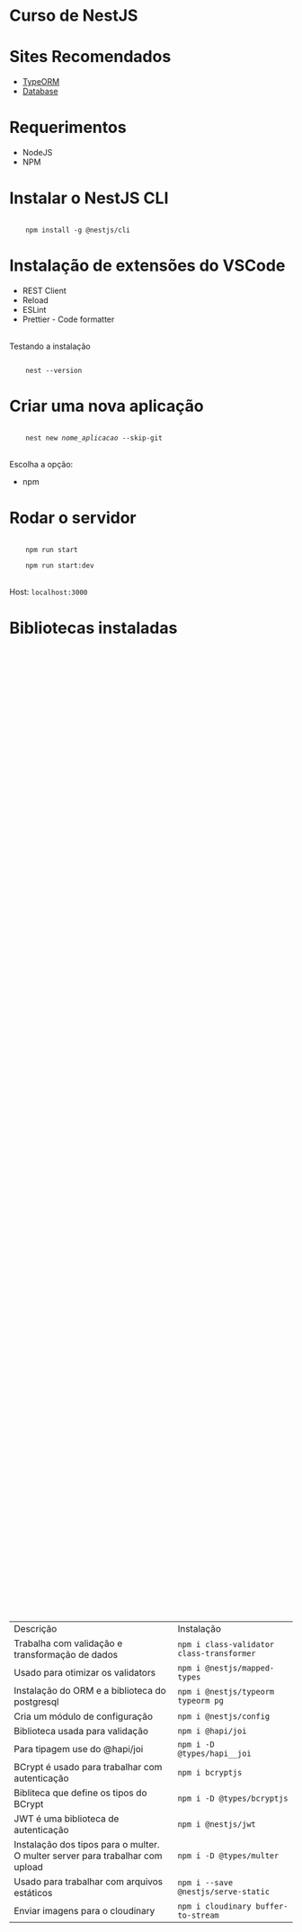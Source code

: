# Curso de NestJS

<h1>Sites Recomendados</h1>

<ul>
    <li><a href="https://typeorm.io/" target="blank">TypeORM</a></li>
    <li><a href="https://docs.nestjs.com/techniques/database" target="blank">Database</a></li>
</ul>

<h1>Requerimentos</h1>

<ul>
    <li>NodeJS</li>
    <li>NPM</li>
</ul>

<h1>Instalar o NestJS CLI
</h1>

<code>
    npm install -g @nestjs/cli
</code>

<h1>Instalação de extensões do VSCode</h1>

<ul>
    <li>REST Client</li>
    <li>Reload</li>
	<li>ESLint</li>
	<li>Prettier - Code formatter</li>
</ul>

<br/>Testando a instalação

<code>
    nest --version
</code>

<h1>Criar uma nova aplicação</h1>

<code>
    nest new <i>nome_aplicacao</i> --skip-git
</code>

<br/>Escolha a opção:
<ul>
    <li>npm</li>
</ul>

<h1>Rodar o servidor</h1>

<code>
    npm run start
</code>

<code>
    npm run start:dev
</code>

<br/>Host: <code>localhost:3000</code>

<h1>Bibliotecas instaladas</h1>

<div style="display: flex; justify-content: center; align-items: center; height: 100vh;">
	<table>
		<tr>
			<td>Descrição</td>
			<td>Instalação</td>
		</tr>
		<tr>
			<td>Trabalha com validação e transformação de dados</td>
			<td><code>npm i class-validator class-transformer</code></td>
		</tr>
		<tr>
			<td>Usado para otimizar os validators</td>
			<td><code>npm i @nestjs/mapped-types</code></td>
		</tr>
		<tr>
			<td>Instalação do ORM e a biblioteca do postgresql</td>
			<td><code>npm i @nestjs/typeorm typeorm pg</code></td>
		</tr>
		<tr>
			<td>Cria um módulo de configuração</td>
			<td><code>npm i @nestjs/config</code></td>
		</tr>
		<tr>
			<td>Biblioteca usada para validação</td>
			<td><code>npm i @hapi/joi</code></td>
		</tr>
		<tr>
			<td>Para tipagem use do @hapi/joi</td>
			<td><code>npm i -D @types/hapi__joi</code></td>
		</tr>
		<tr>
			<td>BCrypt é usado para trabalhar com autenticação</td>
			<td><code>npm i bcryptjs</code></td>
		</tr>
		<tr>
			<td>Bibliteca que define os tipos do BCrypt</td>
			<td><code>npm i -D @types/bcryptjs</code></td>
		</tr>
		<tr>
			<td>JWT é uma biblioteca de autenticação</td>
			<td><code>npm i @nestjs/jwt</code></td>
		</tr>
		<tr>
			<td>Instalação dos tipos para o multer. O multer server para trabalhar com upload</td>
			<td><code>npm i -D @types/multer</code></td>
		</tr>
		<tr>
			<td>Usado para trabalhar com arquivos estáticos</td>
			<td><code>npm i --save @nestjs/serve-static</code></td>
		</tr>
		<tr>
			<td>Enviar imagens para o cloudinary</td>
			<td><code>npm i cloudinary buffer-to-stream</code></td>
		</tr>
	</table>
</div>

<h2>Bibliotecas recomendadas</h2>
<ul>
    <li>file-type image-type sharp: usadas para identificação de imagens pelo buffer</li>
</ul>



<h1>Criar um módulo</h1>

<code>
    nest generate module <i>nome_modulo</i>
</code>

<h1>Criar um controller</h1>

<code>
    nest generate controller <i>nome_controller</i> --no-spec
</code>

<h1>Criar um service/provider</h1>

<code>
    nest generate service <i>nome_service</i> --no-spec
</code>

<h1>Criar um DTO</h1>

<code>
    nest generate class <i>path/nome_service.dto</i> --no-spec --flat
</code>

<h1>Criar um CRUD</h1>

<code>
    nest generate resource pessoas --no-spec
</code>
<br/>Escolha a opção:
<ul>
    <li>REST API</li>
	<li>CRUD entry points? Y</li>
</ul>